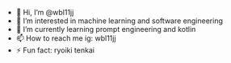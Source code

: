 - 👋 Hi, I’m @wbl11jj
- 👀 I’m interested in machine learning and software engineering
- 🌱 I’m currently learning prompt engineering and kotlin
- 📫 How to reach me ig: wbl11jj
- ⚡ Fun fact: ryoiki tenkai

<!---
wbl11jj/wbl11jj is a ✨ special ✨ repository because its `README.md` (this file) appears on your GitHub profile.
You can click the Preview link to take a look at your changes.
--->
